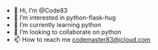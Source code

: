 - 👋 Hi, I’m @Code83
- 👀 I’m interested in python-flask-hug
- 🌱 I’m currently learning python
- 💞️ I’m looking to collaborate on python
- 📫 How to reach me codemaster83@icloud.com

<!---
Code83/Code83 is a ✨ special ✨ repository because its `README.md` (this file) appears on your GitHub profile.
You can click the Preview link to take a look at your changes.
--->
